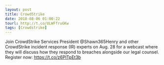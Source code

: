 ```yaml
---
layout: post
title: CrowdStrike
date: 2018-08-06 01:00:22
tourl: http://t.co/ULWFfruGKw
tags: [Crowdstrike]
---
```

Join CrowdStrike Services President @Shawn365Henry and other CrowdStrike incident response (IR) experts on Aug. 28 for a webcast where they will discuss how they respond to breaches alongside our legal counsel. Register now: https://t.co/z6PlTpEt3b